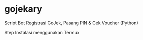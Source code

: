 # gojekary
Script Bot Registrasi GoJek, Pasang PIN & Cek Voucher (Python)

Step Instalasi menggunakan Termux

